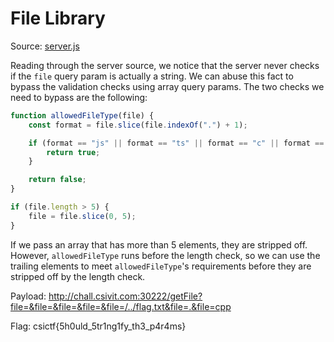 # File Library

Source: [server.js](./server.js)

Reading through the server source, we notice that the server never checks if the `file` query param is actually a string. We can abuse this fact to bypass the validation checks using array query params. The two checks we need to bypass are the following:

```js
function allowedFileType(file) {
	const format = file.slice(file.indexOf(".") + 1);

	if (format == "js" || format == "ts" || format == "c" || format == "cpp") {
		return true;
	}

	return false;
}
```

```js
if (file.length > 5) {
	file = file.slice(0, 5);
}
```

If we pass an array that has more than 5 elements, they are stripped off. However, `allowedFileType` runs before the length check, so we can use the trailing elements to meet `allowedFileType`'s requirements before they are stripped off by the length check.

Payload: http://chall.csivit.com:30222/getFile?file=&file=&file=&file=&file=/../flag.txt&file=.&file=cpp

Flag: csictf{5h0uld_5tr1ng1fy_th3_p4r4ms}
